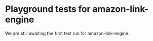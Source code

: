 # Playground tests for amazon-link-engine
We are still awaiting the first test run for amazon-link-engine.
